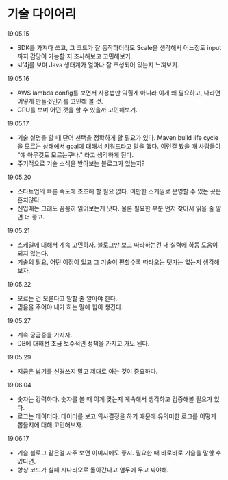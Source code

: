 # 기술 다이어리  

19.05.15  
- SDK를 가져다 쓰고, 그 코드가 잘 동작하더라도 Scale을 생각해서 어느정도 input까지 감당이 가능할 지 조사해보고 고민해보기.
- slf4j를 보며 Java 생태계가 얼마나 잘 조성되어 있는지 느껴보기.

19.05.16  
- AWS lambda config를 보면서 사용법만 익힐게 아니라 이게 왜 필요하고, 나라면 어떻게 만들것인가를 고민해 볼 것.
- GPU를 보며 어떤 것을 할 수 있을까 고민해보기.

19.05.17
- 기술 설명을 할 때 단어 선택을 정확하게 할 필요가 있다. Maven build life cycle을 모르는 상태에서 goal에 대해서 키워드라고 말을 했다. 이런걸 봤을 때 사람들이 "얘 아무것도 모르는구나." 라고 생각하게 된다.
- 주기적으로 기술 소식을 받아보는 블로그가 있는지?

19.05.20  
- 스타트업의 빠른 속도에 초조해 할 필요 없다. 이만한 스케일로 운영할 수 있는 곳은 흔치않다.
- 신입때는 그래도 꼼꼼히 읽어보는게 낫다. 물론 필요한 부분 먼저 찾아서 읽을 줄 알면 더 좋고.

19.05.21  
- 스케일에 대해서 계속 고민하자. 블로그만 보고 따라하는건 내 실력에 하등 도움이 되지 않는다.
- 기술의 필요, 어떤 이점이 있고 그 기술이 편할수록 따라오는 댓가는 없는지 생각해보자.

19.05.22  
- 모르는 건 모른다고 말할 줄 알아야 한다.
- 믿음을 주어야 내가 하는 말에 힘이 생긴다.  

19.05.27  
- 계속 궁금증을 가지자.  
- DB에 대해선 조금 보수적인 정책을 가지고 가도 된다.  

19.05.29  
- 지금은 납기를 신경쓰지 말고 제대로 아는 것이 중요하다.

19.06.04  
- 숫자는 강력하다. 숫자를 볼 때 이게 맞는지 계속해서 생각하고 검증해볼 필요가 있다.
- 로그는 데이터다. 데이터를 보고 의사결정을 하기 때문에 유의미한 로그를 어떻게 뽑을지에 대해 고민해보자.

19.06.17
- 기술 블로그 같은걸 자주 보면 이미지에도 좋지. 필요한 때 바로바로 기술을 말할 수 있다면.
- 항상 코드가 실패 시나리오로 돌아간다고 염두에 두고 짜야해.